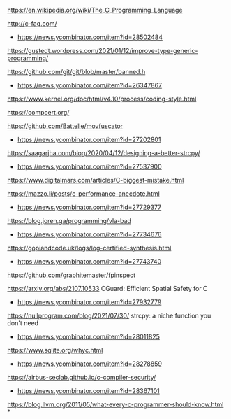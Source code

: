 https://en.wikipedia.org/wiki/The_C_Programming_Language

http://c-faq.com/
* https://news.ycombinator.com/item?id=28502484

https://gustedt.wordpress.com/2021/01/12/improve-type-generic-programming/

https://github.com/git/git/blob/master/banned.h
* https://news.ycombinator.com/item?id=26347867

https://www.kernel.org/doc/html/v4.10/process/coding-style.html

https://compcert.org/

https://github.com/Battelle/movfuscator
* https://news.ycombinator.com/item?id=27202801

https://saagarjha.com/blog/2020/04/12/designing-a-better-strcpy/
* https://news.ycombinator.com/item?id=27537900

https://www.digitalmars.com/articles/C-biggest-mistake.html

https://mazzo.li/posts/c-performance-anecdote.html
* https://news.ycombinator.com/item?id=27729377

https://blog.joren.ga/programming/vla-bad
* https://news.ycombinator.com/item?id=27734676

https://gopiandcode.uk/logs/log-certified-synthesis.html
* https://news.ycombinator.com/item?id=27743740

https://github.com/graphitemaster/fpinspect

https://arxiv.org/abs/2107.10533 CGuard: Efficient Spatial Safety for C
* https://news.ycombinator.com/item?id=27932779

https://nullprogram.com/blog/2021/07/30/ strcpy: a niche function you don't need
* https://news.ycombinator.com/item?id=28011825

https://www.sqlite.org/whyc.html
* https://news.ycombinator.com/item?id=28278859

https://airbus-seclab.github.io/c-compiler-security/
* https://news.ycombinator.com/item?id=28367101

https://blog.llvm.org/2011/05/what-every-c-programmer-should-know.html
* 